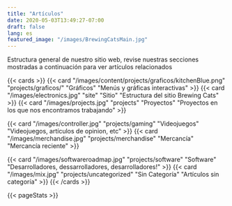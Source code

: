 ```yaml
---
title: "Artículos"
date: 2020-05-03T13:49:27-07:00
draft: false
lang: es
featured_image: "/images/BrewingCatsMain.jpg"
---
```


Estructura general de nuestro sitio web, revise nuestras secciones mostradas a continuación para ver artículos relacionados

{{< cards >}}
  {{< card "/images/content/projects/graficos/kitchenBlue.png" "projects/graficos/" "Gráficos" "Menús y gráficas interactivas" >}}
  {{< card "/images/electronics.jpg" "site" "Sitio" "Estructura del sitio Brewing Cats" >}}
  {{< card "/images/projects.jpg" "projects" "Proyectos" "Proyectos en los que nos encontramos trabajando" >}}
  <!--{{< card "/images/bmw01.jpg" "projects/cars" "Autos" "Opinión y trabajo relacionado con autos" >}}-->
  {{< card "/images/controller.jpg" "projects/gaming" "Videojuegos" "Videojuegos, artículos de opinion, etc" >}}
  {{< card "/images/merchandise.jpg" "projects/merchandise" "Mercancía" "Mercancía reciente" >}}
  <!--{{< card "/images/movietheater.jpg" "projects/moviereviews" "Opinión sobre Películas" "Valuaciones personalizadas sobre películas" >}}-->
  {{< card "/images/softwareroadmap.jpg" "projects/software" "Software" "Desarrolladores, dessarrolladores, desarrolladores!" >}}
  {{< card "/images/mix.jpg" "projects/uncategorized" "Sin Categoría" "Artículos sin categoría" >}}
{{< /cards >}}

{{< pageStats >}}
